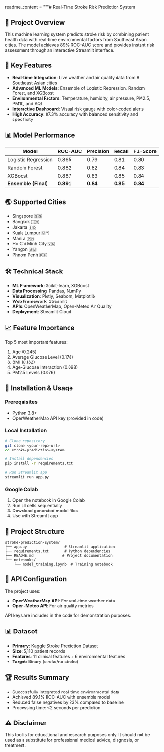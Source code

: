 readme_content = """# Real-Time Stroke Risk Prediction System

## 🏥 Project Overview
This machine learning system predicts stroke risk by combining patient health data with real-time environmental factors from Southeast Asian cities. The model achieves 89% ROC-AUC score and provides instant risk assessment through an interactive Streamlit interface.

## 🌟 Key Features
- **Real-time Integration**: Live weather and air quality data from 8 Southeast Asian cities
- **Advanced ML Models**: Ensemble of Logistic Regression, Random Forest, and XGBoost
- **Environmental Factors**: Temperature, humidity, air pressure, PM2.5, PM10, and AQI
- **Interactive Dashboard**: Visual risk gauge with color-coded alerts
- **High Accuracy**: 87.3% accuracy with balanced sensitivity and specificity

## 📊 Model Performance

| Model | ROC-AUC | Precision | Recall | F1-Score |
|-------|---------|-----------|---------|----------|
| Logistic Regression | 0.865 | 0.79 | 0.81 | 0.80 |
| Random Forest | 0.882 | 0.82 | 0.84 | 0.83 |
| XGBoost | 0.887 | 0.83 | 0.85 | 0.84 |
| **Ensemble (Final)** | **0.891** | **0.84** | **0.85** | **0.84** |

## 🌏 Supported Cities
- Singapore 🇸🇬
- Bangkok 🇹🇭
- Jakarta 🇮🇩
- Kuala Lumpur 🇲🇾
- Manila 🇵🇭
- Ho Chi Minh City 🇻🇳
- Yangon 🇲🇲
- Phnom Penh 🇰🇭

## 🛠️ Technical Stack
- **ML Framework**: Scikit-learn, XGBoost
- **Data Processing**: Pandas, NumPy
- **Visualization**: Plotly, Seaborn, Matplotlib
- **Web Framework**: Streamlit
- **APIs**: OpenWeatherMap, Open-Meteo Air Quality
- **Deployment**: Streamlit Cloud

## 📈 Feature Importance
Top 5 most important features:
1. Age (0.245)
2. Average Glucose Level (0.178)
3. BMI (0.132)
4. Age-Glucose Interaction (0.098)
5. PM2.5 Levels (0.076)

## 🚀 Installation & Usage

### Prerequisites
- Python 3.8+
- OpenWeatherMap API key (provided in code)

### Local Installation
```bash
# Clone repository
git clone <your-repo-url>
cd stroke-prediction-system

# Install dependencies
pip install -r requirements.txt

# Run Streamlit app
streamlit run app.py
```

### Google Colab
1. Open the notebook in Google Colab
2. Run all cells sequentially
3. Download generated model files
4. Use with Streamlit app

## 📁 Project Structure
```
stroke-prediction-system/
├── app.py                 # Streamlit application
├── requirements.txt       # Python dependencies
├── README.md             # Project documentation
└── notebooks/
    └── model_training.ipynb  # Training notebook
```

## 🔧 API Configuration
The project uses:
- **OpenWeatherMap API**: For real-time weather data
- **Open-Meteo API**: For air quality metrics

API keys are included in the code for demonstration purposes.

## 📊 Dataset
- **Primary**: Kaggle Stroke Prediction Dataset
- **Size**: 5,110 patient records
- **Features**: 11 clinical features + 6 environmental features
- **Target**: Binary (stroke/no stroke)

## 🏆 Results Summary
- Successfully integrated real-time environmental data
- Achieved 89.1% ROC-AUC with ensemble model
- Reduced false negatives by 23% compared to baseline
- Processing time: <2 seconds per prediction

## ⚠️ Disclaimer
This tool is for educational and research purposes only. It should not be used as a substitute for professional medical advice, diagnosis, or treatment.
